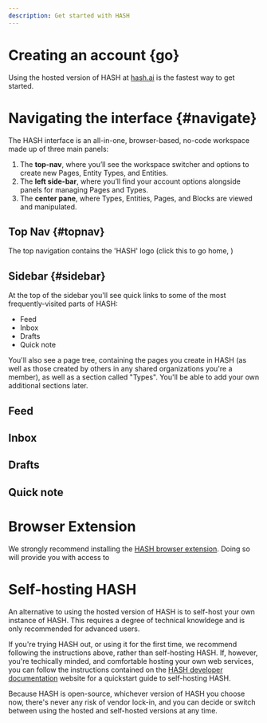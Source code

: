 ```yaml
---
description: Get started with HASH
---
```


# Creating an account {go}

Using the hosted version of HASH at [hash.ai](https://app.hash.ai/) is the fastest way to get started.


# Navigating the interface {#navigate}

The HASH interface is an all-in-one, browser-based, no-code workspace made up of three main panels:

1.  The **top-nav**, where you’ll see the workspace switcher and options to create new Pages, Entity Types, and Entities.
1.  The **left side-bar**, where you’ll find your account options alongside panels for managing Pages and Types.
1.  The **center pane**, where Types, Entities, Pages, and Blocks are viewed and manipulated.

## Top Nav {#topnav}

The top navigation contains the 'HASH' logo (click this to go home, )

## Sidebar {#sidebar}

At the top of the sidebar you'll see quick links to some of the most frequently-visited parts of HASH:

- Feed
- Inbox
- Drafts
- Quick note

You'll also see a page tree, containing the pages you create in HASH (as well as those created by others in any shared organizations you're a member), as well as a section called "Types". You'll be able to add your own additional sections later.

## Feed

## Inbox

## Drafts

## Quick note

# Browser Extension

We strongly recommend installing the [HASH browser extension](https://hash.ai/integrations#plugins). Doing so will provide you with access to 

# Self-hosting HASH

An alternative to using the hosted version of HASH is to self-host your own instance of HASH. This requires a degree of technical knowldege and is only recommended for advanced users.

If you're trying HASH out, or using it for the first time, we recommend following the instructions above, rather than self-hosting HASH. If, however, you're techically minded, and comfortable hosting your own web services, you can follow the instructions contained on the [HASH developer documentation](https://hash.dev/docs) website for a quickstart guide to self-hosting HASH.

Because HASH is open-source, whichever version of HASH you choose now, there's never any risk of vendor lock-in, and you can decide or switch between using the hosted and self-hosted versions at any time.
